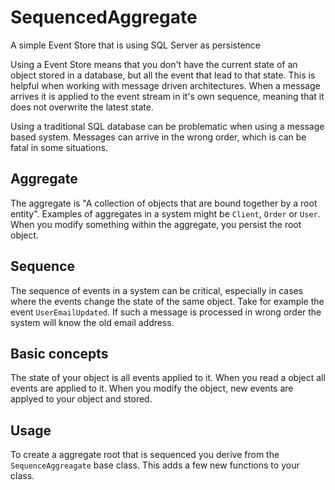 # SequencedAggregate

A simple Event Store that is using SQL Server as persistence

Using a Event Store means that you don't have the current state of an object stored in a database, but all the event that lead to that state. This is helpful when working with message driven architectures. When a message arrives it is applied to the event stream in it's own sequence, meaning that it does not overwrite the latest state.

Using a traditional SQL database can be problematic when using a message based system. Messages can arrive in the wrong order, which is can be fatal in some situations.

## Aggregate

The aggregate is "A collection of objects that are bound together by a root entity". Examples of aggregates in a system might be `Client`, `Order` or `User`. When you modify something within the aggregate, you persist the root object.

## Sequence

The sequence of events in a system can be critical, especially in cases where the events change the state of the same object. Take for example the event `UserEmailUpdated`. If such a message is processed in wrong order the system will know the old email address.

## Basic concepts

The state of your object is all events applied to it. When you read a object all events are applied to it. When you modify the object, new events are applyed to your object and stored.

## Usage

To create a aggregate root that is sequenced you derive from the `SequenceAggreagate` base class. This adds a few new functions to your class.